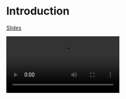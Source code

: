 # Introduction

[Slides](cdn://slides/01-Introduction.pdf)

![videoplayer](cdn://video/lecture001.mp4)

